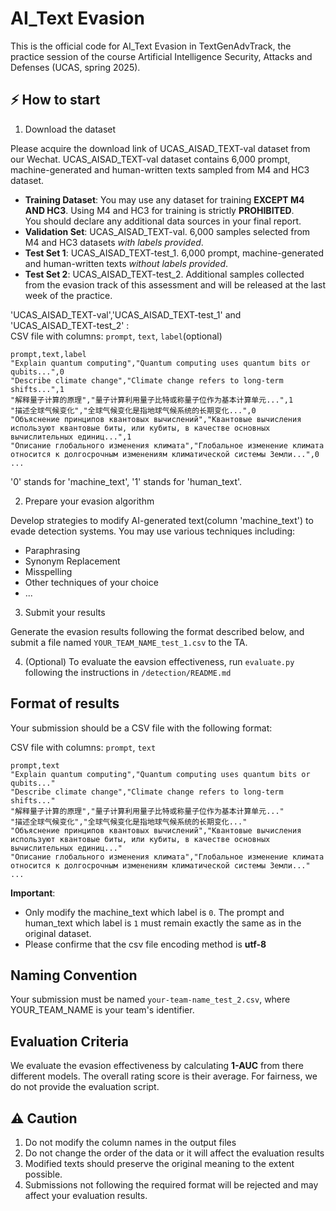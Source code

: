 # AI_Text Evasion

This is the official code for AI_Text Evasion in TextGenAdvTrack, the practice session of the course Artificial Intelligence Security, Attacks and Defenses (UCAS, spring 2025).

## ⚡ How to start

1. Download the dataset

Please acquire the download link of UCAS_AISAD_TEXT-val dataset from our Wechat. UCAS_AISAD_TEXT-val dataset contains 6,000 prompt, machine-generated and human-written texts sampled from M4 and HC3 dataset.

- **Training Dataset**: You may use any dataset for training  **EXCEPT M4 AND HC3**. Using M4 and HC3 for training is strictly **PROHIBITED**. \
   You should declare any additional data sources in your final report.
 - **Validation Set**: UCAS_AISAD_TEXT-val. 6,000 samples selected from M4 and HC3 datasets *with labels provided*.
 - **Test Set 1**: UCAS_AISAD_TEXT-test_1. 6,000 prompt, machine-generated and human-written texts *without labels provided*.
 - **Test Set 2**: UCAS_AISAD_TEXT-test_2. Additional samples collected from the evasion track of this assessment and will be released at the last week of the practice.

'UCAS_AISAD_TEXT-val','UCAS_AISAD_TEXT-test_1' and 'UCAS_AISAD_TEXT-test_2' : \
CSV file with columns: `prompt`, `text`, `label`(optional)
```csv
prompt,text,label
"Explain quantum computing","Quantum computing uses quantum bits or qubits...",0
"Describe climate change","Climate change refers to long-term shifts...",1
"解释量子计算的原理","量子计算利用量子比特或称量子位作为基本计算单元...",1
"描述全球气候变化","全球气候变化是指地球气候系统的长期变化...",0
"Объяснение принципов квантовых вычислений","Квантовые вычисления используют квантовые биты, или кубиты, в качестве основных вычислительных единиц...",1
"Описание глобального изменения климата","Глобальное изменение климата относится к долгосрочным изменениям климатической системы Земли...",0
...
```
'0' stands for 'machine_text', '1' stands for 'human_text'.


2. Prepare your evasion algorithm

Develop strategies to modify AI-generated text(column 'machine_text') to evade detection systems. You may use various techniques including:
- Paraphrasing
- Synonym Replacement
- Misspelling
- Other techniques of your choice
- ...

3. Submit your results

Generate the evasion results following the format described below, and submit a file named `YOUR_TEAM_NAME_test_1.csv` to the TA.


4. (Optional) To evaluate the eavsion effectiveness, run `evaluate.py` following the instructions in `/detection/README.md`


## Format of results

Your submission should be a CSV file with the following format:

CSV file with columns: `prompt`, `text`
```csv
prompt,text
"Explain quantum computing","Quantum computing uses quantum bits or qubits..."
"Describe climate change","Climate change refers to long-term shifts..."
"解释量子计算的原理","量子计算利用量子比特或称量子位作为基本计算单元..."
"描述全球气候变化","全球气候变化是指地球气候系统的长期变化..."
"Объяснение принципов квантовых вычислений","Квантовые вычисления используют квантовые биты, или кубиты, в качестве основных вычислительных единиц..."
"Описание глобального изменения климата","Глобальное изменение климата относится к долгосрочным изменениям климатической системы Земли..."
...
```
**Important**: 
- Only modify the machine_text which label is `0`. The prompt and human_text which label is `1` must remain exactly the same as in the original dataset.
- Please confirme that the csv file encoding method is **utf-8**

## Naming Convention
Your submission must be named `your-team-name_test_2.csv`, where YOUR_TEAM_NAME is your team's identifier.

## Evaluation Criteria
We evaluate the evasion effectiveness by calculating **1-AUC** from there different models. The overall rating score is their average. For fairness, we do not provide the evaluation script.



## ⚠️ Caution
1. Do not modify the column names in the output files
2. Do not change the order of the data or it will affect the evaluation results
3. Modified texts should preserve the original meaning to the extent possible.
4. Submissions not following the required format will be rejected and may affect your evaluation results.

